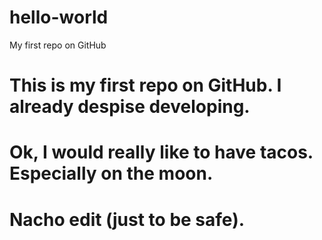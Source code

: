 # hello-world
My first repo on GitHub
# This is my first repo on GitHub. I already despise developing.
# Ok, I would really like to have tacos. Especially on the moon.
# Nacho edit (just to be safe).
